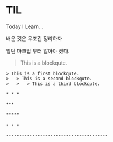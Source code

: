 # TIL
Today I Learn... 

배운 것은 무조건 정리하자

일단 마크업 부터 알아야 겠다. 

> This is a blockqute.

```
> This is a first blockqute.
>	> This is a second blockqute.
>	>	> This is a third blockqute.

* * *

***

*****

- - -

---------------------------------------
